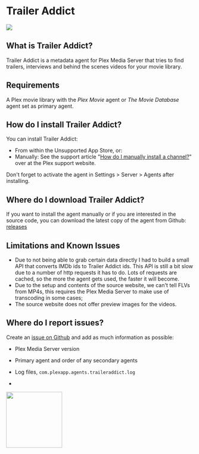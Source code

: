 Trailer Addict
==============
<img src="https://img.shields.io/github/release/piplongrun/TrailerAddict.bundle.png?style=flat-square">

What is Trailer Addict?
-----------------------
Trailer Addict is a metadata agent for Plex Media Server that tries to find trailers, interviews and behind the scenes videos for your movie library.

Requirements
------------
A Plex movie library with the _Plex Movie_ agent or _The Movie Database_ agent set as primary agent.

How do I install Trailer Addict?
--------------------------------
You can install Trailer Addict:
 - From within the Unsupported App Store, or:
 - Manually: See the support article "[How do I manually install a channel?](https://support.plex.tv/hc/en-us/articles/201187656-How-do-I-manually-install-a-channel-)" over at the Plex support website.

Don't forget to activate the agent in Settings > Server > Agents after installing.

Where do I download Trailer Addict?
-----------------------------------
If you want to install the agent manually or if you are interested in the source code, you can download the latest copy of the agent from Github: [releases](https://github.com/piplongrun/TrailerAddict.bundle/releases)

Limitations and Known Issues
----------------------------
 - Due to not being able to grab certain data directly I had to build a small API that converts IMDb ids to Trailer Addict ids. This API is still a bit slow due to a number of http requests it has to do. Lots of requests are cached, so the more the agent gets used, the faster it will become.
 - Due to the setup and contents of the source website, we can't tell FLVs from MP4s, this requires the Plex Media Server to make use of transcoding in some cases;
 - The source website does not offer preview images for the videos.

Where do I report issues?
-------------------------
Create an [issue on Github](https://github.com/piplongrun/TrailerAddict.bundle/issues) and add as much information as possible:
 - Plex Media Server version
 - Primary agent and order of any secondary agents
 - Log files, `com.plexapp.agents.traileraddict.log`

-
<img src="https://raw.githubusercontent.com/piplongrun/TrailerAddict.bundle/master/Contents/Resources/icon-default.jpg" width="150">
